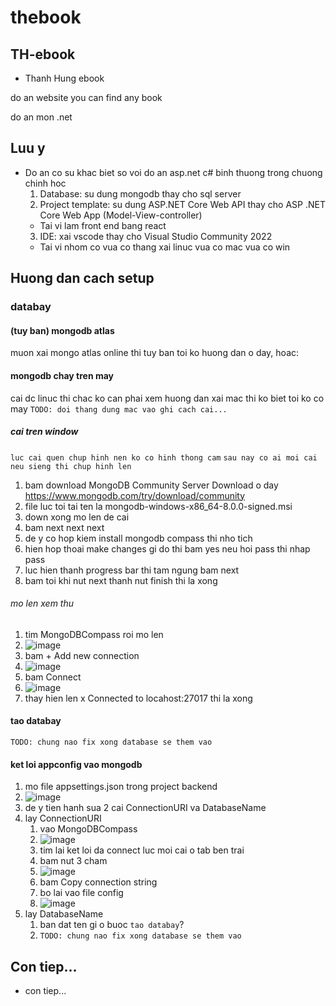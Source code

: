 # thebook

## TH-ebook

- Thanh Hung ebook

do an website you can find any book

do an mon .net

## Luu y

- Do an co su khac biet so voi do an asp.net c# binh thuong trong chuong chinh hoc
  1. Database: su dung mongodb thay cho sql server
  2. Project template: su dung ASP.NET Core Web API thay cho ASP .NET Core Web App (Model-View-controller)
    - Tai vi lam front end bang react
  3. IDE: xai vscode thay cho Visual Studio Community 2022
    - Tai vi nhom co vua co thang xai linuc vua co mac vua co win
## Huong dan cach setup

### databay

#### (tuy ban) mongodb atlas

muon xai mongo atlas online thi tuy ban toi ko huong dan o day, hoac:

#### mongodb chay tren may

cai dc linuc thi chac ko can phai xem huong dan
xai mac thi ko biet toi ko co may
`TODO: doi thang dung mac vao ghi cach cai...`

##### cai tren window

`luc cai quen chup hinh nen ko co hinh thong cam`
`sau nay co ai moi cai neu sieng thi chup hinh len`
1. bam download MongoDB Community Server Download o day https://www.mongodb.com/try/download/community
2. file luc toi tai ten la mongodb-windows-x86_64-8.0.0-signed.msi
3. down xong mo len de cai
4. bam next next next
5. de y co hop kiem install mongodb compass thi nho tich
6. hien hop thoai make changes gi do thi bam yes neu hoi pass thi nhap pass
7. luc hien thanh progress bar thi tam ngung bam next
8. bam toi khi nut next thanh nut finish thi la xong

###### mo len xem thu

1. tim MongoDBCompass roi mo len
2. ![image](https://github.com/user-attachments/assets/4b718c51-4ae3-4621-a325-dbecba40baa1)
3. bam + Add new connection
4. ![image](https://github.com/user-attachments/assets/4a6eeffd-fbff-4763-b6d4-8d65025a5e50)
5. bam Connect
6. ![image](https://github.com/user-attachments/assets/722ef494-5b6c-49d2-8782-1d29e729de79)
7. thay hien len x Connected to locahost:27017 thi la xong

#### tao databay

`TODO: chung nao fix xong database se them vao`

#### ket loi appconfig vao mongodb

1. mo file appsettings.json trong project backend
2. ![image](https://github.com/user-attachments/assets/5dfd992d-5cd6-4cbc-af53-42c0a62db4df)
3. de y tien hanh sua 2 cai ConnectionURI va DatabaseName
4. lay ConnectionURI
   1. vao MongoDBCompass
   2. ![image](https://github.com/user-attachments/assets/ac0f31bd-63e1-4733-bb3c-22b917a1ae3d)
   3. tim lai ket loi da connect luc moi cai o tab ben trai
   4. bam nut 3 cham
   5. ![image](https://github.com/user-attachments/assets/82a27f48-8f4d-4f71-a4b4-1a8668a0656e)
   6. bam Copy connection string
   7. bo lai vao file config
   8. ![image](https://github.com/user-attachments/assets/a3157292-5aba-4a12-848b-57ecec90ad36)
5. lay DatabaseName
   1. ban dat ten gi o buoc `tao databay`?
   2. `TODO: chung nao fix xong database se them vao`

## Con tiep...

- con tiep...






